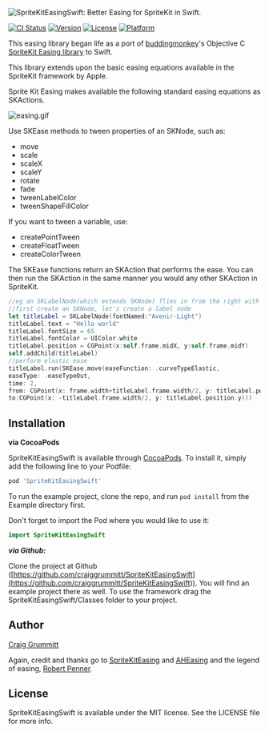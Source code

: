 ![SpriteKitEasingSwift: Better Easing for SpriteKit in Swift. ](SpriteKitEasingSwift.png)

[![CI Status](http://img.shields.io/travis/iosappdevelopmentwithswift@gmail.com/SpriteKitEasingSwift.svg?style=flat)](https://travis-ci.org/iosappdevelopmentwithswift@gmail.com/SpriteKitEasingSwift)
[![Version](https://img.shields.io/cocoapods/v/SpriteKitEasingSwift.svg?style=flat)](http://cocoapods.org/pods/SpriteKitEasingSwift)
[![License](https://img.shields.io/cocoapods/l/SpriteKitEasingSwift.svg?style=flat)](http://cocoapods.org/pods/SpriteKitEasingSwift)
[![Platform](https://img.shields.io/cocoapods/p/SpriteKitEasingSwift.svg?style=flat)](http://cocoapods.org/pods/SpriteKitEasingSwift)

This easing library began life as a port of <a href="https://github.com/buddingmonkey">buddingmonkey</a>'s Objective C <a href="https://github.com/buddingmonkey/SpriteKit-Easing">SpriteKit Easing library</a> to Swift.

This library extends upon the basic easing equations available in the SpriteKit framework by Apple.

Sprite Kit Easing makes available the following standard easing equations as SKActions.

![easing.gif](easing.gif)

Use SKEase methods to tween properties of an SKNode, such as:
* move
* scale
* scaleX
* scaleY
* rotate
* fade
* tweenLabelColor
* tweenShapeFillColor

If you want to tween a variable, use:
* createPointTween
* createFloatTween
* createColorTween

The SKEase functions return an SKAction that performs the ease. You can then run the SKAction in the same manner you would any other SKAction in SpriteKit.

```Swift
//eg an SKLabelNode(which extends SKNode) flies in from the right with an elastic tween:
//first create an SKNode, let's create a label node
let titleLabel = SKLabelNode(fontNamed:"Avenir-Light")
titleLabel.text = "Hello world"
titleLabel.fontSize = 65
titleLabel.fontColor = UIColor.white
titleLabel.position = CGPoint(x:self.frame.midX, y:self.frame.midY)
self.addChild(titleLabel)
//perform elastic ease
titleLabel.run(SKEase.move(easeFunction: .curveTypeElastic,
easeType: .easeTypeOut,
time: 2,
from: CGPoint(x: frame.width+titleLabel.frame.width/2, y: titleLabel.position.y),
to:CGPoint(x: -titleLabel.frame.width/2, y: titleLabel.position.y)))
```

## Installation

**via CocoaPods**

SpriteKitEasingSwift is available through [CocoaPods](http://cocoapods.org). To install
it, simply add the following line to your Podfile:

```ruby
pod 'SpriteKitEasingSwift'
```

To run the example project, clone the repo, and run `pod install` from the Example directory first.

Don't forget to import the Pod where you would like to use it:

```Swift
import SpriteKitEasingSwift
```

***via Github:***

Clone the project at Github ([https://github.com/craiggrummitt/SpriteKitEasingSwift](https://github.com/craiggrummitt/SpriteKitEasingSwift)). You will find an example project there as well. To use the framework drag the SpriteKitEasingSwift/Classes folder to your project.

## Author

<a href="https://github.com/craiggrummitt">Craig Grummitt</a>

Again, credit and thanks go to <a href="https://github.com/buddingmonkey/SpriteKit-Easing">SpriteKitEasing</a> and <a href="https://github.com/warrenm/AHEasing">AHEasing</a> and the legend of easing, <a href="http://robertpenner.com/easing/">Robert Penner</a>.


## License

SpriteKitEasingSwift is available under the MIT license. See the LICENSE file for more info.

